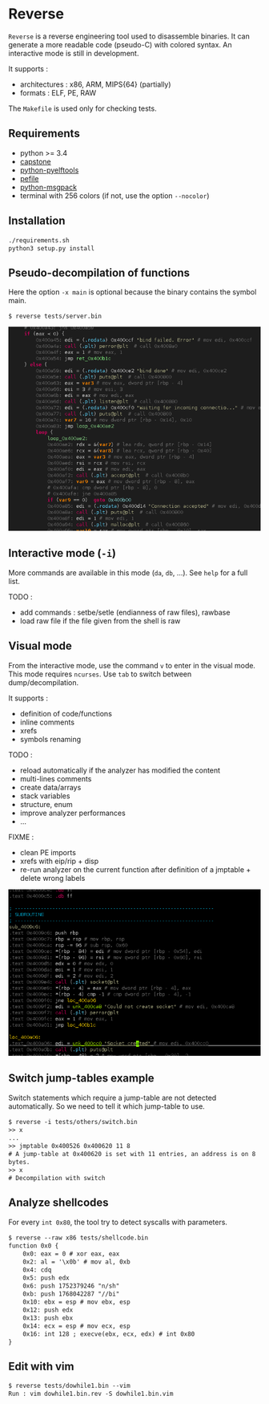 Reverse
=======

`Reverse` is a reverse engineering tool used to disassemble binaries.
It can generate a more readable code (pseudo-C) with colored syntax.
An interactive mode is still in development.

It supports :
* architectures : x86, ARM, MIPS{64} (partially)
* formats : ELF, PE, RAW

The `Makefile` is used only for checking tests.


## Requirements

* python >= 3.4
* [capstone](https://github.com/aquynh/capstone)
* [python-pyelftools](https://github.com/eliben/pyelftools)
* [pefile](https://github.com/mlaferrera/python3-pefile)
* [python-msgpack](https://github.com/msgpack/msgpack-python)
* terminal with 256 colors (if not, use the option `--nocolor`)


## Installation

    ./requirements.sh
    python3 setup.py install


## Pseudo-decompilation of functions

Here the option `-x main` is optional because the binary contains the symbol main.

    $ reverse tests/server.bin

![reverse](/images/screenshot.png?raw=true)


## Interactive mode (`-i`)

More commands are available in this mode (`da`, `db`, ...). See `help`
for a full list.

TODO :

* add commands : setbe/setle (endianness of raw files), rawbase
* load raw file if the file given from the shell is raw


## Visual mode

From the interactive mode, use the command `v` to enter in the visual mode.
This mode requires `ncurses`. Use `tab` to switch between dump/decompilation.

It supports :

* definition of code/functions
* inline comments
* xrefs
* symbols renaming

TODO :

* reload automatically if the analyzer has modified the content
* multi-lines comments
* create data/arrays
* stack variables
* structure, enum
* improve analyzer performances
* ...

FIXME :

* clean PE imports
* xrefs with eip/rip + disp
* re-run analyzer on the current function after definition of a jmptable + delete wrong labels

![reverse](/images/visual.png?raw=true)


## Switch jump-tables example

Switch statements which require a jump-table are not detected automatically.
So we need to tell it which jump-table to use.

    $ reverse -i tests/others/switch.bin
    >> x
    ...
    >> jmptable 0x400526 0x400620 11 8 
    # A jump-table at 0x400620 is set with 11 entries, an address is on 8 bytes.
    >> x
    # Decompilation with switch


## Analyze shellcodes

For every `int 0x80`, the tool try to detect syscalls with parameters.

    $ reverse --raw x86 tests/shellcode.bin
    function 0x0 {
        0x0: eax = 0 # xor eax, eax
        0x2: al = '\x0b' # mov al, 0xb
        0x4: cdq
        0x5: push edx
        0x6: push 1752379246 "n/sh"
        0xb: push 1768042287 "//bi"
        0x10: ebx = esp # mov ebx, esp
        0x12: push edx
        0x13: push ebx
        0x14: ecx = esp # mov ecx, esp
        0x16: int 128 ; execve(ebx, ecx, edx) # int 0x80
    }


## Edit with vim

    $ reverse tests/dowhile1.bin --vim
    Run : vim dowhile1.bin.rev -S dowhile1.bin.vim
